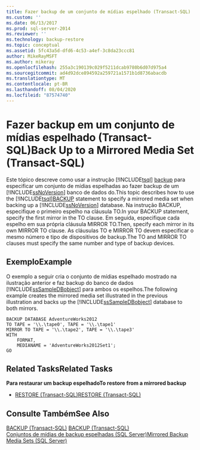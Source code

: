 ```yaml
---
title: Fazer backup de um conjunto de mídias espelhado (Transact-SQL)   Microsoft Docs
ms.custom: ''
ms.date: 06/13/2017
ms.prod: sql-server-2014
ms.reviewer: ''
ms.technology: backup-restore
ms.topic: conceptual
ms.assetid: 5fc43a5d-dfd6-4c53-a4ef-3c8da23ccc81
author: MikeRayMSFT
ms.author: mikeray
ms.openlocfilehash: 255a3c190139c029f5211dcab9780b6d07d975a4
ms.sourcegitcommit: ad4d92dce894592a259721a1571b1d8736abacdb
ms.translationtype: MT
ms.contentlocale: pt-BR
ms.lasthandoff: 08/04/2020
ms.locfileid: "87574740"
---
```

# <a name="back-up-to-a-mirrored-media-set-transact-sql"></a><span data-ttu-id="a9c6c-102">Fazer backup em um conjunto de mídias espelhado (Transact-SQL)</span><span class="sxs-lookup"><span data-stu-id="a9c6c-102">Back Up to a Mirrored Media Set (Transact-SQL)</span></span>
  <span data-ttu-id="a9c6c-103">Este tópico descreve como usar a instrução [!INCLUDE[tsql](../../includes/tsql-md.md)] [backup](/sql/t-sql/statements/backup-transact-sql) para especificar um conjunto de mídias espelhadas ao fazer backup de um [!INCLUDE[ssNoVersion](../../includes/ssnoversion-md.md)] banco de dados do.</span><span class="sxs-lookup"><span data-stu-id="a9c6c-103">This topic describes how to use the [!INCLUDE[tsql](../../includes/tsql-md.md)][BACKUP](/sql/t-sql/statements/backup-transact-sql) statement to specify a mirrored media set when backing up a [!INCLUDE[ssNoVersion](../../includes/ssnoversion-md.md)] database.</span></span> <span data-ttu-id="a9c6c-104">Na instrução BACKUP, especifique o primeiro espelho na cláusula TO.</span><span class="sxs-lookup"><span data-stu-id="a9c6c-104">In your BACKUP statement, specify the first mirror in the TO clause.</span></span> <span data-ttu-id="a9c6c-105">Em seguida, especifique cada espelho em sua própria cláusula MIRROR TO.</span><span class="sxs-lookup"><span data-stu-id="a9c6c-105">Then, specify each mirror in its own MIRROR TO clause.</span></span> <span data-ttu-id="a9c6c-106">As cláusulas TO e MIRROR TO devem especificar o mesmo número e tipo de dispositivos de backup.</span><span class="sxs-lookup"><span data-stu-id="a9c6c-106">The TO and MIRROR TO clauses must specify the same number and type of backup devices.</span></span>  
  
## <a name="example"></a><span data-ttu-id="a9c6c-107">Exemplo</span><span class="sxs-lookup"><span data-stu-id="a9c6c-107">Example</span></span>  
 <span data-ttu-id="a9c6c-108">O exemplo a seguir cria o conjunto de mídias espelhado mostrado na ilustração anterior e faz backup do banco de dados [!INCLUDE[ssSampleDBobject](../../includes/sssampledbobject-md.md)] para ambos os espelhos.</span><span class="sxs-lookup"><span data-stu-id="a9c6c-108">The following example creates the mirrored media set illustrated in the previous illustration and backs up the [!INCLUDE[ssSampleDBobject](../../includes/sssampledbobject-md.md)] database to both mirrors.</span></span>  
  
```  
BACKUP DATABASE AdventureWorks2012  
TO TAPE = '\\.\tape0', TAPE = '\\.\tape1'  
MIRROR TO TAPE = '\\.\tape2', TAPE = '\\.\tape3'  
WITH  
    FORMAT,  
    MEDIANAME = 'AdventureWorks2012Set1';  
GO  
```  
  
## <a name="related-tasks"></a><span data-ttu-id="a9c6c-109">Related Tasks</span><span class="sxs-lookup"><span data-stu-id="a9c6c-109">Related Tasks</span></span>  
 <span data-ttu-id="a9c6c-110">**Para restaurar um backup espelhado**</span><span class="sxs-lookup"><span data-stu-id="a9c6c-110">**To restore from a mirrored backup**</span></span>  
  
-   [<span data-ttu-id="a9c6c-111">RESTORE &#40;Transact-SQL&#41;</span><span class="sxs-lookup"><span data-stu-id="a9c6c-111">RESTORE &#40;Transact-SQL&#41;</span></span>](/sql/t-sql/statements/restore-statements-transact-sql)  
  
## <a name="see-also"></a><span data-ttu-id="a9c6c-112">Consulte Também</span><span class="sxs-lookup"><span data-stu-id="a9c6c-112">See Also</span></span>  
 <span data-ttu-id="a9c6c-113">[BACKUP &#40;Transact-SQL&#41;](/sql/t-sql/statements/backup-transact-sql) </span><span class="sxs-lookup"><span data-stu-id="a9c6c-113">[BACKUP &#40;Transact-SQL&#41;](/sql/t-sql/statements/backup-transact-sql) </span></span>  
 [<span data-ttu-id="a9c6c-114">Conjuntos de mídias de backup espelhadas &#40;SQL Server&#41;</span><span class="sxs-lookup"><span data-stu-id="a9c6c-114">Mirrored Backup Media Sets &#40;SQL Server&#41;</span></span>](mirrored-backup-media-sets-sql-server.md)  
  
  

